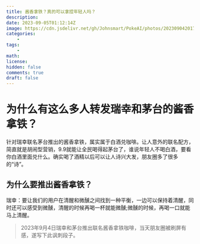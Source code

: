 ```yaml
---
title: 酱香拿铁？真的可以拿捏年轻人吗？
description: 
date: 2023-09-05T01:12:14Z
image: https://cdn.jsdelivr.net/gh/Johnsmart/PokeAI/photos/20230904201736.png
categories:
    - 
tags:
    - 
math: 
license: 
hidden: false
comments: true
draft: false
---
```



# 为什么有这么多人转发瑞幸和茅台的酱香拿铁？
针对瑞幸联名茅台推出的酱香拿铁，属实属于白酒兑咖啡。让人意外的联名配方，简直就是胡闹型营销，9.9就能让全民喝得起茅台了，谁说年轻人不喝白酒，要看你白酒里面兑什么。确实喝了酒精以后可以让人诗兴大发，朋友圈多了很多的“诗”。


## 为什么要推出酱香拿铁？
瑞幸：要让我们的用户在清醒和微醺之间找到一种平衡，一边可以保持着清醒，同时还可以感受到微醺，清醒的时候再喝一杯就能微醺;微醺的时候，再喝一口就能马上清醒。

> 2023年9月4日瑞幸和茅台推出联名酱香拿铁咖啡，当天朋友圈被刷屏有感，遂写下此讽刺段子。